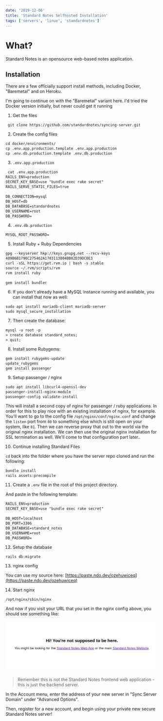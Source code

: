 ```yaml
---
date: '2019-12-06'
title: 'Standard Notes Selfhosted Installation'
tags: ['servers', 'linux', 'standardnotes']
---
```


# What?

Standard Notes is an opensource web-based notes application.

## Installation

There are a few officially support install methods, including Docker, "Baremetal" and on Heroku.

I'm going to continue on with the "Baremetal" variant here. I'd tried the Docker version initially, but never could get it running

1. Get the files

```
 git clone https://github.com/standardnotes/syncing-server.git
```

2.  Create the config files

```
cd docker/environments/
cp .env.app.production.template .env.app.production
cp .env.db.production.template .env.db.production
```

3. `.env.app.production`

```
 cat .env.app.production
RAILS_ENV=production
SECRET_KEY_BASE=use "bundle exec rake secret"
RAILS_SERVE_STATIC_FILES=true

DB_CONNECTION=mysql
DB_HOST=db
DB_DATABASE=standardnotes
DB_USERNAME=root
DB_PASSWORD=
```

4. `.env.db.production`

```
MYSQL_ROOT_PASSWORD=
```

5. Install Ruby + Ruby Dependencies

```
gpg --keyserver hkp://keys.gnupg.net --recv-keys 409B6B1796C275462A1703113804BB82D39DC0E3
curl -sSL https://get.rvm.io | bash -s stable
source ~/.rvm/scripts/rvm
rvm install ruby

gem install bundler
```

6. If you don't already have a MySQL instance running and available, you can install that now as well:

```
sudo apt install mariadb-client mariadb-server
sudo mysql_secure_installation
```

7. Then create the database:

```
mysql -u root -p
> create database standard_notes;
> quit;
```

8. Install some Rubygems:

```
gem install rubygems-update
update_rubygems
gem install passenger
```

9. Setup passenger / nginx

```
sudo apt install libcurl4-openssl-dev
passenger-install-nginx-module
passenger-config validate-install
```

This will install a second copy of nginx for passenger / ruby applications. In order for this to play nice with an existing installation of nginx, for example. You'll want to go to the config file `/opt/nginx/conf/nginx.conf` and change the `listen` port from `80` to something else which is still open on your system, like `81`. Then we can reverse proxy that out to the world via the original nginx installation. We can then use the original nginx installation for SSL termination as well. We'll come to that configuration part later..

10. Continue installing Standard Files

`cd` back into the folder where you have the server repo cloned and run the following:

```
bundle install
rails assets:precompile
```

11. Create a `.env` file in the root of this project directory.

And paste in the following template:

```
RAILS_ENV=production
SECRET_KEY_BASE=use "bundle exec rake secret"

DB_HOST=localhost
DB_PORT=3306
DB_DATABASE=standard_notes
DB_USERNAME=root
DB_PASSWORD=
```

12. Setup the database

```
rails db:migrate
```

13. nginx config

You can use my source here:
[https://paste.ndo.dev/ozehuwiceq](https://paste.ndo.dev/ozehuwiceq)

14. Start nginx

```
/opt/nginx/sbin/nginx
```

And now if you visit your URL that you set in the nginx config above, you should see something like:

![bash](standardfile.png)

> Remember this is not the Standard Notes frontend web application - this is just the backend server.

In the Account menu, enter the address of your new server in "Sync Server Domain" under "Advanced Options".

Then, register for a new account, and begin using your private new secure Standard Notes server!
